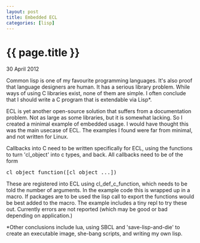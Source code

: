 ```yaml
---
layout: post
title: Embedded ECL
categories: [lisp]
---
```


{{ page.title }}
================
<p class="meta">30 April 2012</p>

Common lisp is one of my favourite programming languages. It's also proof that language designers are human. It has a serious library problem. While ways of using C libraries exist, none of them are simple. I often conclude that I should write a C program that is extendable via Lisp*. 

ECL is yet another open-source solution that suffers from a documentation problem. Not as large as some libraries, but it is somewhat lacking. So I created a minimal example of embedded usage. I would have thought this was the main usecase of ECL. The examples I found were far from minimal, and not written for Linux.

<script src="https://gist.github.com/662109.js"> </script>

Callbacks into C need to be written specifically for ECL, using the functions to turn 'cl_object' into c types, and back. All callbacks need to be of the form <pre>cl_object function([cl_object ...])</pre> These are registered into ECL using cl_def_c_function, which needs to be told the number of arguments. In the example code this is wrapped up in a macro. If packages are to be used the lisp call to export the functions would be best added to the macro. The example includes a tiny repl to try these out. Currently errors are not reported (which may be good or bad depending on application.)

<div class="footnote">*Other conclusions include lua, using SBCL and 'save-lisp-and-die' to create an executable image, she-bang scripts, and writing my own lisp.</div>

